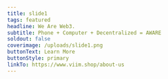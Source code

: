 ```yaml
---
title: slide1
tags: featured
headline: We Are Web3.
subtitle: Phone + Computer + Decentralized = AWARE
soldout: false
coverimage: /uploads/slide1.png
buttonText: Learn More
buttonStyle: primary
linkTo: https://www.viim.shop/about-us
---
```

